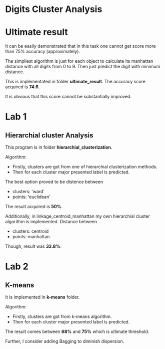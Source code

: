 # Digits Cluster Analysis

# Ultimate result

It can be easily demonstrated that in this task one cannot get score more than 75% accuracy (approximately).

The simpliest algorithm is just for each object to calculate its manhattan distance with all digits from 0 to 9. Then just predict the digit with minimum distance.

This is implementated in folder **ultimate_result**.
The accuracy score acquired is **74.6**.

It is obvious that this score cannot be substantially improved.


# Lab 1

## Hierarchial cluster Analysis

This program is in folder **hierarchial_clusterization**.

Algorithm:
* Firstly, clusters are got from one of hierarchial clusterization methods.
* Then for each cluster major presented label is predicted.

The best option proved to be distence between
* clusters: 'ward' 
* points: 'euclidean'

The result acquired is **50%**.

Additionally, in linkage_centroid_manhattan my own hierarchial cluster algorithm is implemented. Distance between
* clusters: centroid
* points: manhattan

Though, result was **32.8%**.

# Lab 2

## K-means

It is implemented in **k-means** folder.

Algorithm:
* Firstly, clusters are got from k-means algorithm.
* Then for each cluster major presented label is predicted.

The result comes between **68%** and **75%** which is ultimate threshold.

Further, I consider adding Bagging to diminish dispersion.

